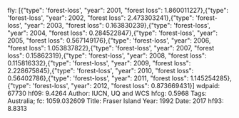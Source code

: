 fly: [{"type": 'forest-loss', "year": 2001, "forest loss": 1.860011227},{"type": 'forest-loss', "year": 2002, "forest loss": 2.473303241},{"type": 'forest-loss', "year": 2003, "forest loss": 0.163830239},{"type": 'forest-loss', "year": 2004, "forest loss": 0.284522847},{"type": 'forest-loss', "year": 2005, "forest loss": 0.567149176},{"type": 'forest-loss', "year": 2006, "forest loss": 1.053837822},{"type": 'forest-loss', "year": 2007, "forest loss": 0.15862319},{"type": 'forest-loss', "year": 2008, "forest loss": 0.115816332},{"type": 'forest-loss', "year": 2009, "forest loss": 2.228675845},{"type": 'forest-loss', "year": 2010, "forest loss": 0.56402786},{"type": 'forest-loss', "year": 2011, "forest loss": 1.145254285},{"type": 'forest-loss', "year": 2012, "forest loss": 0.873669431}]
wdpaid: 67730
hf09: 9.4264
Author: IUCN, UQ and WCS
hfcg: 0.5968
Tags: Australia;
fc: 1059.032609
Title: Fraser Island
Year: 1992
Date: 2017
hf93: 8.8313
